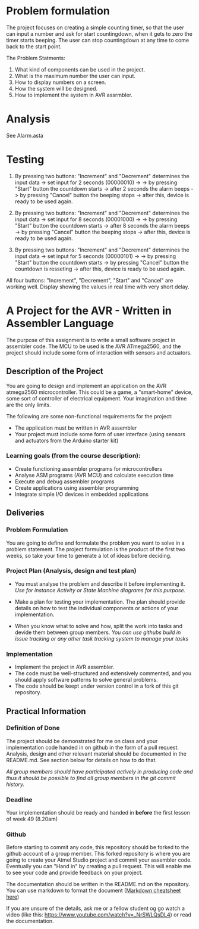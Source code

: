 # Problem formulation

The project focuses on creating a simple counting timer, so that the user can input a number and ask for start countingdown, when it gets to zero the timer starts beeping. 
The user can stop countingdown at any time to come back to the start point.

The Problem Statments:
1. What kind of components can be used in the project.
2. What is the maximum number the user can input.
3. How to display numbers on a screen.
4. How the system will be designed.
5. How to implement the system in AVR assrmbler.

# Analysis

See Alarm.asta

# Testing

1. By pressing two buttons: "Increment" and "Decrement" determines the input data -> set input for 2 seconds (00000010) -> 
-> by pressing "Start" button the countdown starts -> after 2 seconds the alarm beeps -> by pressing "Cancel" button the beeping stops
-> after this, device is ready to be used again.

2. By pressing two buttons: "Increment" and "Decrement" determines the input data -> set input for 8 seconds (00001000) -> 
-> by pressing "Start" button the countdown starts -> after 8 seconds the alarm beeps -> by pressing "Cancel" button the beeping stops
-> after this, device is ready to be used again.

3. By pressing two buttons: "Increment" and "Decrement" determines the input data -> set input for 5 seconds (00000101) -> 
-> by pressing "Start" button the countdown starts -> by pressing "Cancel" button the countdown is resseting -> after this, device is ready to be used again.

All four buttons: "Increment", "Decrement", "Start" and "Cancel" are working well.
Display showing the values in real time with very short delay.

# A Project for the AVR - Written in Assembler Language

The purpose of this assignment is to write a small software project in assembler code. The MCU to be used is the AVR ATmega2560, and the project should include some form of interaction with sensors and actuators.

## Description of the Project

You are going to design and implement an application on the AVR atmega2560 microcontroller. This could be a game, a "smart-home" device, some sort of controller of electrical equipment. Your imagination and time are the only limits.

The following are some non-functional requirements for the project:
* The application must be written in AVR assembler
* Your project must include some form of user interface (using sensors and actuators from the Arduino starter kit)


### Learning goals (from the course description):
* Create functioning assembler programs for microcontrollers
* Analyse ASM programs (AVR MCU) and calculate execution time
* Execute and debug assembler programs
* Create applications using assembler programming
* Integrate simple I/O devices in embedded applications


## Deliveries

### Problem Formulation
You are going to define and formulate the problem you want to solve in a problem statement. The project formulation is the product of the first two weeks, so take your time to generate a lot of ideas before deciding. 

### Project Plan (Analysis, design and test plan)
* You must analyse the problem and describe it before implementing it. *Use for instance Activity or State Machine diagrams for this purpose.*

* Make a plan for testing your implementation. The plan should provide details on how to test the individual components or actions of your implementation.

* When you know what to solve and how, split the work into tasks and devide them between group members. *You can use githubs build in issue tracking or any other task tracking system to manage your tasks*

### Implementation
* Implement the project in AVR assembler. 
* The code must be well-structured and extensively commented, and you should apply software patterns to solve general problems. 
* The code should be keept under version control in a fork of this git repository.

## Practical Information
### Definition of Done
The project should be demonstrated for me on class and your implementation code handed in on github in the form of a pull request. Analysis, design and other relevant material should be documented in the README.md. See section below for details on how to do that.

*All group members should have participated actively in producing code and thus it should be possible to find all group members in the git commit history.*

### Deadline 
Your implementation should be ready and handed in **before** the first lesson of week 49 (8.20am)

### Github
Before starting to commit any code, this repository should be forked to the github account of a group member. This forked repository is where you are going to create your Atmel Studio project and commit your assembler code. Eventually you can "Hand in" by creating a pull request. This will enable me to see your code and provide feedback on your project.

The documentation should be written in the README.md on the repository. You can use markdown to format the document ([Markdown cheatsheet here](https://guides.github.com/pdfs/markdown-cheatsheet-online.pdf))

If you are unsure of the details, ask me or a fellow student og go watch a video (like this: https://www.youtube.com/watch?v=_NrSWLQsDL4) or read the documentation.
